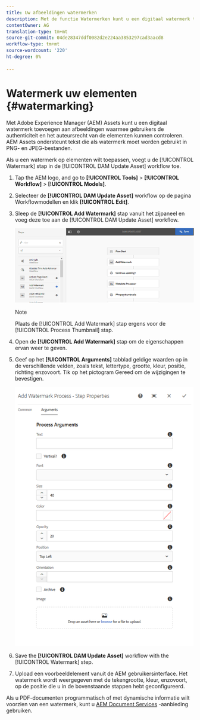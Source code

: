 ```yaml
---
title: Uw afbeeldingen watermerken
description: Met de functie Watermerken kunt u een digitaal watermerk toevoegen aan PNG- EN JPEG-afbeeldingen.
contentOwner: AG
translation-type: tm+mt
source-git-commit: 04de28347ddf0082d2e224aa3853297cad3aacd8
workflow-type: tm+mt
source-wordcount: '220'
ht-degree: 0%

---
```



# Watermerk uw elementen {#watermarking}

Met Adobe Experience Manager (AEM) Assets kunt u een digitaal watermerk toevoegen aan afbeeldingen waarmee gebruikers de authenticiteit en het auteursrecht van de elementen kunnen controleren. AEM Assets ondersteunt tekst die als watermerk moet worden gebruikt in PNG- en JPEG-bestanden.

Als u een watermerk op elementen wilt toepassen, voegt u de [!UICONTROL Watermark] stap in de [!UICONTROL DAM Update Asset] workflow toe.

1. Tap the AEM logo, and go to **[!UICONTROL Tools]** > **[!UICONTROL Workflow]** > **[!UICONTROL Models]**.
1. Selecteer de **[!UICONTROL DAM Update Asset]** workflow op de pagina Workflowmodellen en klik **[!UICONTROL Edit]**.

1. Sleep de **[!UICONTROL Add Watermark]** stap vanuit het zijpaneel en voeg deze toe aan de [!UICONTROL DAM Update Asset] workflow.

   ![Een watermerkstap toevoegen aan de workflow voor DAM-updatebestanden](assets/add_watermark_step_aem_assets.png)

   >[!NOTE]
   >
   >Plaats de [!UICONTROL Add Watermark] stap ergens voor de [!UICONTROL Process Thumbnail] stap.

1. Open de **[!UICONTROL Add Watermark]** stap om de eigenschappen ervan weer te geven.
1. Geef op het **[!UICONTROL Arguments]** tabblad geldige waarden op in de verschillende velden, zoals tekst, lettertype, grootte, kleur, positie, richting enzovoort. Tik op het pictogram Gereed om de wijzigingen te bevestigen.

   ![Geef de argumenten op in de stap Watermerk toevoegen in Elementen](assets/arguments_add_watermark_aem_assets.png)

1. Save the **[!UICONTROL DAM Update Asset]** workflow with the [!UICONTROL Watermark] step.
1. Upload een voorbeeldelement vanuit de AEM gebruikersinterface. Het watermerk wordt weergegeven met de tekengrootte, kleur, enzovoort, op de positie die u in de bovenstaande stappen hebt geconfigureerd.

Als u PDF-documenten programmatisch of met dynamische informatie wilt voorzien van een watermerk, kunt u [AEM Document Services](/help/forms/using/overview-aem-document-services.md) -aanbieding gebruiken.
